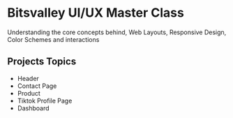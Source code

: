 # Bitsvalley UI/UX Master Class

Understanding the core concepts behind, Web Layouts, Responsive Design, Color Schemes and interactions

## Projects Topics

- Header
- Contact Page
- Product
- Tiktok Profile Page
- Dashboard
